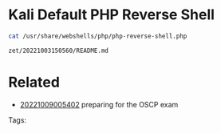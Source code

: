 # Kali Default PHP Reverse Shell
```bash
cat /usr/share/webshells/php/php-reverse-shell.php
```

` zet/20221003150560/README.md `

# Related

- [20221009005402](/zet/20221009005402/README.md) preparing for the OSCP exam

Tags:

    
